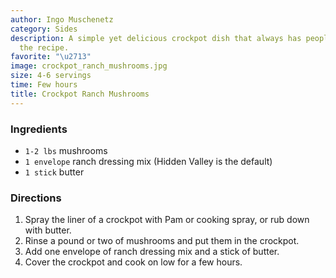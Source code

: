 ```yaml
---
author: Ingo Muschenetz
category: Sides
description: A simple yet delicious crockpot dish that always has people asking for
  the recipe.
favorite: "\u2713"
image: crockpot_ranch_mushrooms.jpg
size: 4-6 servings
time: Few hours
title: Crockpot Ranch Mushrooms
---
```


### Ingredients

* `1-2 lbs` mushrooms
* `1 envelope` ranch dressing mix (Hidden Valley is the default)
* `1 stick` butter

### Directions

1. Spray the liner of a crockpot with Pam or cooking spray, or rub down with butter.
2. Rinse a pound or two of mushrooms and put them in the crockpot.
3. Add one envelope of ranch dressing mix and a stick of butter.
4. Cover the crockpot and cook on low for a few hours.